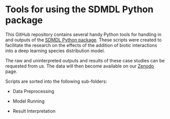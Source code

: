 # Tools for using the SDMDL Python package
This GitHub repository contains several handy Python tools for handling
in and outputs of the [SDMDL Python package](https://github.com/naturalis/sdmdl).
These scripts were created to facilitate the research on the effects of the addition of biotic interactions
into a deep learning species distribution model.

The raw and uninterpreted outputs and results of these case studies can be
requested from us. The data will then become available on our [Zenodo]() page.

Scripts are sorted into the following sub-folders:

* Data Preprocessing
+ Model Running
- Result Interpretation

